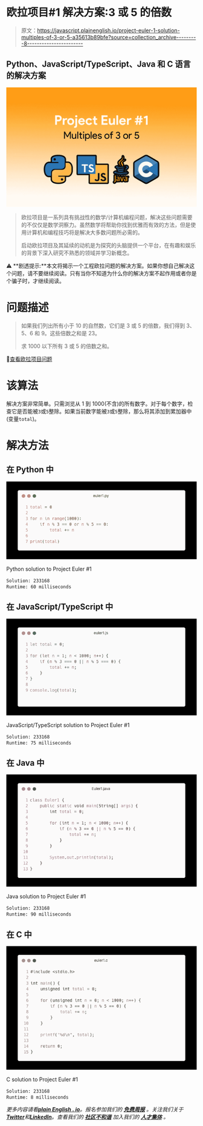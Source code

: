 # 欧拉项目#1 解决方案:3 或 5 的倍数

> 原文：<https://javascript.plainenglish.io/project-euler-1-solution-multiples-of-3-or-5-a35613b89bfe?source=collection_archive---------8----------------------->

## Python、JavaScript/TypeScript、Java 和 C 语言的解决方案

![](img/ade3e0140401d7ec6dca08a9240ef72e.png)

> 欧拉项目是一系列具有挑战性的数学/计算机编程问题，解决这些问题需要的不仅仅是数学洞察力。虽然数学将帮助你找到优雅而有效的方法，但是使用计算机和编程技巧将是解决大多数问题所必需的。
> 
> 启动欧拉项目及其延续的动机是为探究的头脑提供一个平台，在有趣和娱乐的背景下深入研究不熟悉的领域并学习新概念。

⚠️ **剧透提示:**本文将揭示一个工程欧拉问题的解决方案。如果你想自己解决这个问题，请不要继续阅读。只有当你不知道为什么你的解决方案不起作用或者你是个骗子时，才继续阅读。

# 问题描述

> 如果我们列出所有小于 10 的自然数，它们是 3 或 5 的倍数，我们得到 3、5、6 和 9。这些倍数之和是 23。
> 
> 求 1000 以下所有 3 或 5 的倍数之和。

🔗[查看欧拉项目问题](https://projecteuler.net/problem=1)

# 该算法

解决方案非常简单。只需浏览从 1 到 1000(不含)的所有数字。对于每个数字，检查它是否能被`3`或`5`整除。如果当前数字能被`3`或`5`整除，那么将其添加到累加器中(变量`total`)。

# 解决方法

## 在 Python 中

![](img/39e3d186fe5117d98147437c85c5cf8e.png)

Python solution to Project Euler #1

```
Solution: 233168
Runtime: 60 milliseconds
```

## 在 JavaScript/TypeScript 中

![](img/e576041caafd99d6065e0be335a00f2b.png)

JavaScript/TypeScript solution to Project Euler #1

```
Solution: 233168
Runtime: 75 milliseconds
```

## 在 Java 中

![](img/43fde3df217ef5c69345affab7b25eb7.png)

Java solution to Project Euler #1

```
Solution: 233168
Runtime: 90 milliseconds
```

## 在 C 中

![](img/5ae9a7a03eb697fad176a02781bae485.png)

C solution to Project Euler #1

```
Solution: 233168
Runtime: 8 milliseconds
```

*更多内容请看*[***plain English . io***](https://plainenglish.io/)*。报名参加我们的* [***免费周报***](http://newsletter.plainenglish.io/) *。关注我们关于*[***Twitter***](https://twitter.com/inPlainEngHQ)*和*[***LinkedIn***](https://www.linkedin.com/company/inplainenglish/)*。查看我们的* [***社区不和谐***](https://discord.gg/GtDtUAvyhW) *加入我们的* [***人才集体***](https://inplainenglish.pallet.com/talent/welcome) *。*